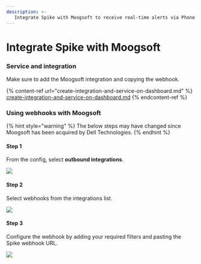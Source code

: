 ```yaml
---
description: >-
   Integrate Spike with Moogsoft to receive real-time alerts via Phone calls, SMS, Slack, MS Teams, and more for automated workflows
---
```


# Integrate Spike with Moogsoft

### Service and integration <a href="service-and-integration" id="service-and-integration"></a>

Make sure to add the Moogsoft integration and copying the webhook.[\
](https://docs.spike.sh/integrations-guideline/create-integration-and-service-on-dashboard)

{% content-ref url="create-integration-and-service-on-dashboard.md" %}
[create-integration-and-service-on-dashboard.md](create-integration-and-service-on-dashboard.md)
{% endcontent-ref %}



### Using webhooks with Moogsoft 

{% hint style="warning" %}
The below steps may have changed since Moogsoft has been acquired by Dell Technologies. 
{% endhint %}

#### Step 1

From the config, select **outbound integrations**.

![](<../.gitbook/assets/image (126).png>)



#### Step 2

Select webhooks from the integrations list. 

![](<../.gitbook/assets/image (89).png>)



#### Step 3

Configure the webhook by adding your required filters and pasting the Spike webhook URL.

![](<../.gitbook/assets/image (90).png>)
